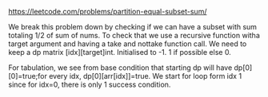 https://leetcode.com/problems/partition-equal-subset-sum/

We break this problem down by checking if we can have a subset with sum totaling 1/2 of sum of nums.
To check that we use a recursive function witha target argument and having a take and nottake function call.
We need to keep a dp matrix [idx][target]int. Initialised to -1. 1 if possible else 0.

For tabulation, we see from base condition that starting dp will have dp[0][0]=true;for every idx, dp[0][arr[idx]]=true.
We start for loop form idx 1 since for idx=0, there is only 1 success condition.
